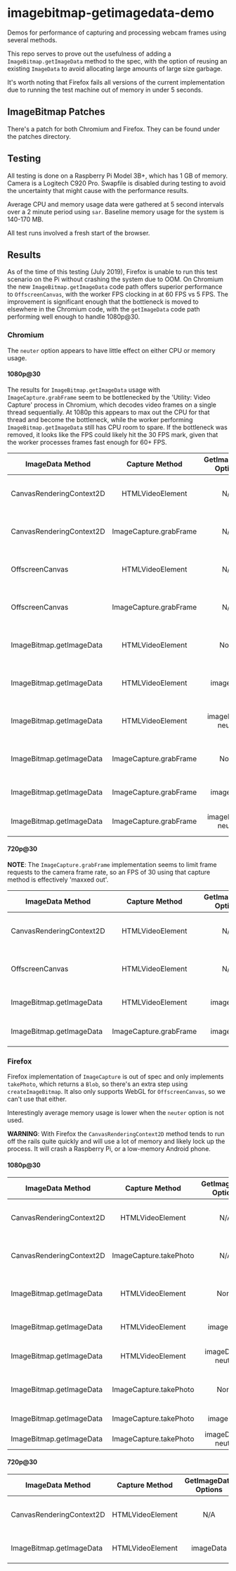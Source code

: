# imagebitmap-getimagedata-demo

Demos for performance of capturing and processing webcam frames using several methods.

This repo serves to prove out the usefulness of adding a `ImageBitmap.getImageData` method
to the spec, with the option of reusing an existing `ImageData` to avoid allocating large
amounts of large size garbage.

It's worth noting that Firefox fails all versions of the current implementation due to
running the test machine out of memory in under 5 seconds.

## ImageBitmap Patches

There's a patch for both Chromium and Firefox. They can be found under the patches directory.

## Testing

All testing is done on a Raspberry Pi Model 3B+, which has 1 GB of memory. Camera is a Logitech
C920 Pro. Swapfile is disabled during testing to avoid the uncertainty that might cause with the
performance results.

Average CPU and memory usage data were gathered at 5 second intervals over a 2 minute period using `sar`.
Baseline memory usage for the system is 140-170 MB.

All test runs involved a fresh start of the browser.

## Results

As of the time of this testing (July 2019), Firefox is unable to run this test scenario on the Pi
without crashing the system due to OOM. On Chromium the new `ImageBitmap.getImageData` code path
offers superior performance to `OffscreenCanvas`, with the worker FPS clocking in at 60 FPS vs 5 FPS.
The improvement is significant enough that the bottleneck is moved to elsewhere in the Chromium code,
with the `getImageData` code path performing well enough to handle 1080p@30.

### Chromium

The `neuter` option appears to have little effect on either CPU or memory usage.

#### 1080p@30

The results for `ImageBitmap.getImageData` usage with `ImageCapture.grabFrame` seem to be
bottlenecked by the 'Utility: Video Capture' process in Chromium, which decodes video frames
on a single thread sequentially. At 1080p this appears to max out the CPU for that thread
and become the bottleneck, while the worker performing `ImageBitmap.getImageData` still has
CPU room to spare. If the bottleneck was removed, it looks like the FPS could likely hit the
30 FPS mark, given that the worker processes frames fast enough for 60+ FPS.

| ImageData Method         | Capture Method         | GetImageData Options | FPS | Avg CPU | Avg Memory |             Notes             |
|--------------------------|:----------------------:|:--------------------:|:---:|:-------:|:----------:|:-----------------------------:|
| CanvasRenderingContext2D | HTMLVideoElement       |          N/A         |  6  |  48.21  |   290 MB   | Memory usage peaked at 340 MB |
| CanvasRenderingContext2D | ImageCapture.grabFrame |          N/A         | 5-6 |  51.92  |   285 MB   | Memory usage peaked at 343 MB |
| OffscreenCanvas          | HTMLVideoElement       |          N/A         |  6  |  55.23  |   307 MB   | Memory usage peaked at 347 MB |
| OffscreenCanvas          | ImageCapture.grabFrame |          N/A         | 5-6 |  52.46  |   318 MB   | Memory usage peaked at 355 MB |
| ImageBitmap.getImageData | HTMLVideoElement       |          None        | 6-7 |  54.55  |   315 MB   | Memory usage peaked at 355 MB |
| ImageBitmap.getImageData | HTMLVideoElement       |       imageData      | 6-7 |  54.89  |   266 MB   | Memory range: 264 MB - 267 MB |
| ImageBitmap.getImageData | HTMLVideoElement       |  imageData + neuter  | 6-7 |  54.91  |   268 MB   | Memory range: 267 MB - 270 MB |
| ImageBitmap.getImageData | ImageCapture.grabFrame |          None        | 12  |  50.52  |   312 MB   | Memory usage peaked at 347 MB |
| ImageBitmap.getImageData | ImageCapture.grabFrame |       imageData      | 15  |  52.89  |   264 MB   | Fluctuated 13-22 FPS          |
| ImageBitmap.getImageData | ImageCapture.grabFrame |  imageData + neuter  | 15  |  50.25  |   263 MB   | Fluctuated 13-22 FPS          |

#### 720p@30

**NOTE**: The `ImageCapture.grabFrame` implementation seems to limit frame requests to the camera frame rate,
so an FPS of 30 using that capture method is effectively 'maxxed out'.

| ImageData Method         | Capture Method         | GetImageData Options | FPS | Avg CPU | Avg Memory |             Notes             |
|--------------------------|:----------------------:|:--------------------:|:---:|:-------:|:----------:|:-----------------------------:|
| CanvasRenderingContext2D | HTMLVideoElement       |          N/A         | 12  |  45.18  |   316 MB   | Memory usage peaked at 377 MB |
| OffscreenCanvas          | HTMLVideoElement       |          N/A         | 12  |  47.26  |   271 MB   | Memory usage peaked at XXX MB |
| ImageBitmap.getImageData | HTMLVideoElement       |       imageData      | 14  |  46.82  |   250 MB   | Fluctuated 13-16 FPS          | 
| ImageBitmap.getImageData | ImageCapture.grabFrame |       imageData      | 29  |  43.07  |   248 MB   | Fluctuated 28-30 FPS          |

### Firefox

Firefox implementation of `ImageCapture` is out of spec and only implements `takePhoto`, which returns
a `Blob`, so there's an extra step using `createImageBitmap`. It also only supports WebGL for `OffscreenCanvas`,
so we can't use that either.

Interestingly average memory usage is lower when the `neuter` option is not used.

**WARNING**: With Firefox the `CanvasRenderingContext2D` method tends to run off the rails quite quickly
and will use a lot of memory and likely lock up the process. It will crash a Raspberry Pi, or a low-memory
Android phone.

#### 1080p@30

| ImageData Method         | Capture Method         | GetImageData Options | FPS | Avg CPU | Avg Memory |           Notes          |
|--------------------------|:----------------------:|:--------------------:|:---:|:-------:|:----------:|:------------------------:|
| CanvasRenderingContext2D | HTMLVideoElement       |          N/A         |  X  |    X    |      X     | Runs OOM in under 5 secs |
| CanvasRenderingContext2D | ImageCapture.takePhoto |          N/A         |  X  |    X    |      X     | Runs OOM in under 5 secs |
| ImageBitmap.getImageData | HTMLVideoElement       |          None        |  X  |    X    |      X     | Runs OOM in under 5 secs |
| ImageBitmap.getImageData | HTMLVideoElement       |       imageData      | 20  |  73.24  |   326 MB   | Fluctuated 17-26 FPS     |
| ImageBitmap.getImageData | HTMLVideoElement       |  imageData + neuter  | 20  |  74.27  |   369 MB   | Fluctuated 17-26 FPS     |
| ImageBitmap.getImageData | ImageCapture.takePhoto |          None        |  X  |    X    |      X     | Runs OOM in under 5 secs |
| ImageBitmap.getImageData | ImageCapture.takePhoto |       imageData      | 3-4 |  63.77  |   377 MB   |                          |
| ImageBitmap.getImageData | ImageCapture.takePhoto |  imageData + neuter  | 3-4 |  63.52  |   396 MB   |                          |

#### 720p@30

| ImageData Method         | Capture Method         | GetImageData Options | FPS | Avg CPU | Avg Memory |           Notes          |
|--------------------------|:----------------------:|:--------------------:|:---:|:-------:|:----------:|:------------------------:|
| CanvasRenderingContext2D | HTMLVideoElement       |          N/A         |  X  |    X    |      X     | Runs OOM in under 5 secs |
| ImageBitmap.getImageData | HTMLVideoElement       |       imageData      | 40+ |  70.09  |   334 MB   | Fluctuated 30-45 FPS     |
